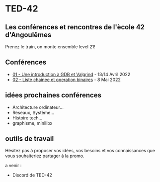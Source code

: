 
# TED-42
## Les conférences et rencontres de l'ècole 42 d'Angoulêmes

Prenez le train, on monte ensemble level 21!


## Conférences

* [01 - Une introduction à GDB et Valgrind](01_introduction_gdb_valgrind.md) - 13/14 Avril 2022
* [02 - Liste chainee et operation binaires](02_liste_chaine_operation_binaire.md) - 8 Mai 2022

## idées prochaines conférences

* Architecture ordinateur...
* Reseaux, Système...
* Histoire tech...
* graphisme, minilibx


## outils de travail

Hésitez pas à proposer vos idées, vos besoins et vos connaissances que vous souhaiteriez partager à la promo.

a venir :

* Discord de TED-42